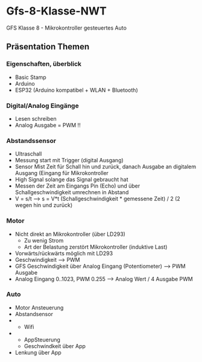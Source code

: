 # Gfs-8-Klasse-NWT

GFS Klasse 8 - Mikrokontroller gesteuertes Auto 

## Präsentation Themen

### Eigenschaften, überblick
- Basic Stamp
- Arduino
- ESP32 (Arduino kompatibel + WLAN + Bluetooth)

### Digital/Analog Eingänge
- Lesen schreiben
- Analog Ausgabe = PWM !!

### Abstandssensor
- Ultraschall
- Messung start mit Trigger (digital Ausgang)
- Sensor Mist Zeit für Schall hin und zurück, danach Ausgabe an digitalem Ausgang (Eingang für Mikrokontroller 
- High Signal solange das Signal gebraucht hat
- Messen der Zeit am Eingangs Pin (Echo) und über Schallgeschwindigkeit umrechnen in Abstand
- V = s/t  --> s = V*t  (Schallgeschwindigkeit * gemessene Zeit) / 2 (2 wegen hin und zurück)

### Motor
- Nicht direkt an Mikrokontroller (über LD293)
  - Zu wenig Strom
  - Art der Belastung zerstört Mikrokontroller (induktive Last)
- Vorwärts/rückwärts möglich mit LD293
- Geschwindigkeit --> PWM
- GFS Geschwindigkeit über Analog Eingang (Potentiometer) --> PWM Ausgabe
- Analog Eingang 0..1023, PWM 0.255 --> Analog Wert / 4 Ausgabe PWM

### Auto
- Motor Ansteuerung
- Abstandsensor
- + Wifi
- + AppSteuerung
  - Geschwindkeit über App
- Lenkung über App
 

